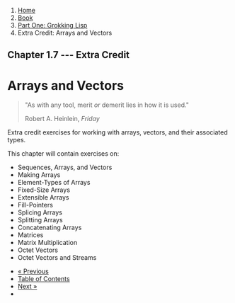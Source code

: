 <ol class="breadcrumb">
  <li><a href="/">Home</a></li>
  <li><a href="/book/">Book</a></li>
  <li><a href="/book/1-0-0-overview/">Part One: Grokking Lisp</a></li>
  <li class="active">Extra Credit: Arrays and Vectors</li>
</ol>

## Chapter 1.7 --- Extra Credit

# Arrays and Vectors

> "As with any tool, merit <em>or</em> demerit lies in how it is used."
> <footer>Robert A. Heinlein, <em>Friday</em></footer>

Extra credit exercises for working with arrays, vectors, and their associated types.

This chapter will contain exercises on:

* Sequences, Arrays, and Vectors
* Making Arrays
* Element-Types of Arrays
* Fixed-Size Arrays
* Extensible Arrays
* Fill-Pointers
* Splicing Arrays
* Splitting Arrays
* Concatenating Arrays
* Matrices
* Matrix Multiplication
* Octet Vectors
* Octet Vectors and Streams

<ul class="pager">
  <li class="previous"><a href="/book/1-06-0-math/">&laquo; Previous</a></li>
  <li><a href="/book/">Table of Contents</a></li>
  <li class="next"><a href="/book/1-08-0-variables/">Next &raquo;</a><li>
</ul>

